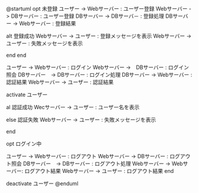@startuml
opt 未登録
ユーザー -> Webサーバー : ユーザー登録
Webサーバー -> DBサーバー : ユーザー登録
DBサーバー -> DBサーバ－ : 登録処理
DBサーバー -> Webサーバー : 登録結果

alt 登録成功
Webサーバー -> ユーザー : 登録メッセージを表示
Webサーバー -> ユーザー : 失敗メッセージを表示

end
end

ユーザー -> Webサーバー : ログイン
Webサーバー ->　DBサーバー : ログイン照会
DBサーバー　->  DBサーバー : ログイン処理
DBサーバー ->  Webサーバー : 認証結果
Webサーバー -> ユーザー : 認証結果

activate ユーザー

al 認証成功
Wecサーバー -> ユーザー : ユーザー名を表示

else 認証失敗
Webサーバー -> ユーザー : 失敗メッセージを表示

end

opt ログイン中

ユーザー -> Webサーバー : ログアウト
Webサーバー -> DBサーバー : ログアウト照会
DBサーバー　-> DBサーバー : ログアウト処理
Webサーバー -> Webサーバー: ログアウト結果
Webサーバー -> ユーザー : ログアウト結果
end

deactivate ユーザー
@enduml
